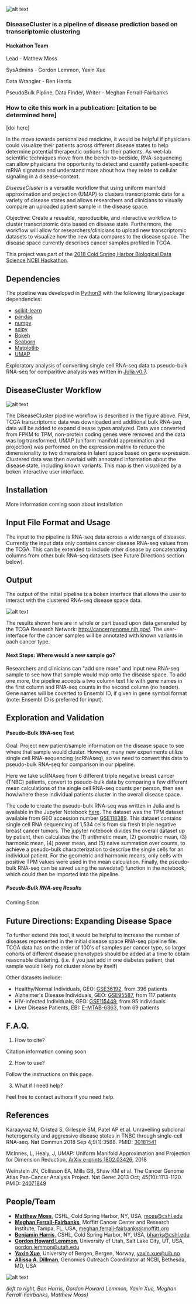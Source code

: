 ![alt text][logo]

[logo]:https://github.com/NCBI-Hackathons/DiseaseCluster/blob/master/DC-logo-wide.png

### DiseaseCluster is a pipeline of disease prediction based on transcriptomic clustering
#### Hackathon Team
Lead - Mathew Moss

SysAdmins - Gordon Lemmon, Yaxin Xue

Data Wrangler - Ben Harris

PseudoBulk Pipline, Data Finder, Writer - Meghan Ferrall-Fairbanks

### How to cite this work in a publication: [citation to be determined here]
[doi here]

In the move towards personalized medicine, it would be helpful if physicians could visualize their patients across different disease states to help determine potential therapeutic options for their patients. As wet-lab scientific techniques move from the bench-to-bedside, RNA-sequencing can allow physicians the opportunity to detect and quantify patient-specific mRNA signature and understand more about how they relate to cellular signaling in a disease-context. 

*DiseaseCluster* is a versatile workflow that using uniform manifold approximation and projection (UMAP) to clusters transcriptomic data for a variety of disease states and allows researchers and clinicians to visually compare an uploaded patient sample in the disease space. 

Objective: Create a reusable, reproducible, and interactive workflow to cluster transcriptomic data based on disease state. Furthermore, the workflow will allow for researchers/clinicians to upload new transcriptomic datasets to visualize how the new data compares to the disease space. The disease space currently describes cancer samples profiled in TCGA. 

This project was part of the [2018 Cold Spring Harbor Biological Data Science NCBI Hackathon](https://biohackathons.github.io/).

## Dependencies

The pipeline was developed in [Python3](https://www.python.org/download/releases/3.0/) with the following library/package dependencies:
* [scikit-learn](https://scikit-learn.org/stable/)
* [pandas](https://pandas.pydata.org/)
* [numpy](http://www.numpy.org/)
* [scipy](https://www.scipy.org/)
* [Bokeh](https://bokeh.pydata.org/en/latest/)
* [Seaborn](https://seaborn.pydata.org/)
* [Matplotlib](https://matplotlib.org/)
* [UMAP](https://github.com/lmcinnes/umap)

Exploratory analysis of converting single cell RNA-seq data to pseudo-bulk RNA-seq for comparitive analysis was written in [Julia v0.7](https://julialang.org/).

## DiseaseCluster Workflow

![alt text][pipeline]

[pipeline]:https://github.com/NCBI-Hackathons/DiseaseCluster/blob/master/PipelineFig2.png "DiseaseCluster Workflow"

The DiseaseCluster pipeline workflow is described in the figure above. First, TCGA transcriptomic data was downloaded and additional bulk RNA-seq data will be added to expand disease types analyzed. Data was converted from FPKM to TPM, non-protein coding genes were removed and the data was log transformed. UMAP (uniform manifold approximation and projection) was performed on the expression matrix to reduce the dimensionality to two dimensions in latent space based on gene expression. Clustered data was then overlaid with annotated information about the disease state, including known variants. This map is then visualized by a boken interactive user interface.

## Installation

More information coming soon about installation 

## Input File Format and Usage

The input to the pipeline is RNA-seq data across a wide range of diseases. Currently the input data only contains cancer disease RNA-seq values from the TCGA. This can be extended to include other disease by concatenating columns from other bulk RNA-seq datasets (see Future Directions section below).   

## Output

The output of the initial pipeline is a boken interface that allows the user to interact with the clustered RNA-seq disease space data.

![alt text][output]

[output]:https://github.com/NCBI-Hackathons/DiseaseCluster/blob/master/BokenOutput.png "DiseaseCluster Boken Output"

The results shown here are in whole or part based upon data generated by the TCGA Research Network: http://cancergenome.nih.gov/.  The user-interface for the cancer samples will be annotated with known variants in each cancer type.

#### Next Steps: Where would a new sample go?

Researchers and clinicians can "add one more" and input new RNA-seq sample to see how that sample would map onto the disease space. To add one more, the pipeline accepts a two column text file with gene names in the first column and RNA-seq counts in the second column (no header). Gene names will be coverted to Ensembl ID, if given in gene symbol format (note: Ensembl ID is preferred for input). 

## Exploration and Validation

#### Pseudo-Bulk RNA-seq Test
Goal: Project new patient/sample information on the disease space to see where that sample would cluster. However, many new experiments utilize single cell RNA-sequencing (scRNAseq), so we need to convert this data to pseudo-bulk RNA-seq for comparison in our pipeline.

Here we take scRNAseq from 6 different triple negative breast cancer (TNBC) patients, convert to pseudo-bulk data by comparing a few different mean calculations of the single cell RNA-seq counts per person, then see how/where these individual patients cluster in the overall disease space. 

The code to create the pseudo-bulk RNA-seq was written in Julia and is available in the Jupyter Notebook [here](https://github.com/NCBI-Hackathons/DiseaseCluster/blob/master/Pseduo-bulk-from-scRNAseq.ipynb). The dataset was the TPM dataset available from GEO accession number [GSE118389](https://www.ncbi.nlm.nih.gov/geo/query/acc.cgi?acc=GSE118389). This dataset contains single cell RNA sequencing of 1,534 cells from six fresh triple negative breast cancer tumors. The jupyter notebook divides the overall dataset up by patient, then calculates the (1) arithmetic mean, (2) geometric mean, (3) harmonic mean, (4) power mean, and (5) naive summation over counts, to achieve a pseudo-bulk characterization to describe the single cells for an individual patient. For the geometric and harmonic means, only cells with positive TPM values were used in the mean calculation. Finally, the pseudo-bulk RNA-seq can be saved using the savedata() function in the notebook, which could then be imported into the pipeline. 

##### Pseudo-Bulk RNA-seq Results

Coming Soon

## Future Directions: Expanding Disease Space 

To further extend this tool, it would be helpful to increase the number of diseases represented in the initial disease space RNA-seq pipeline file. TCGA data has on the order of 100's of samples per cancer type, so larger cohorts of different disease phenotypes should be added at a time to obtain reasonable clustering. (i.e. if you just add in one diabetes patient, that sample would likely not cluster alone by itself)

Other datasets include:
* Healthy/Normal Individuals, GEO: [GSE36192](https://www.ncbi.nlm.nih.gov/geo/query/acc.cgi?acc=GSE36192), from 396 patients
* Alzheimer's Disease Individuals, GEO: [GSE95587](https://www.ncbi.nlm.nih.gov/geo/query/acc.cgi?acc=GSE95587), from 117 patients
* HIV-infected Individuals, GEO: [GSE115449](https://www.ncbi.nlm.nih.gov/geo/query/acc.cgi?acc=GSE115449), from 95 individuals
* Liver Disease Patients, EBI: [E-MTAB-6863](https://www.ebi.ac.uk/arrayexpress/experiments/E-MTAB-6863/), from 69 patients

## F.A.Q. 
1. How to cite? 

Citation information coming soon

2. How to use? 

Follow the instructions on this page.

3. What if I need help?

Feel free to contact authors if you need help. 

## References

Karaayvaz M, Cristea S, Gillespie SM, Patel AP et al. Unravelling subclonal heterogeneity and aggressive disease states in TNBC through single-cell RNA-seq. Nat Commun 2018 Sep 4;9(1):3588. PMID: [30181541](https://www.ncbi.nlm.nih.gov/pubmed/30181541)

McInnes, L, Healy, J, UMAP: Uniform Manifold Approximation and Projection for Dimension Reduction, [ArXiv e-prints 1802.03426](https://arxiv.org/abs/1802.03426), 2018

Weinstein JN, Collisson EA, Mills GB, Shaw KM et al. The Cancer Genome Atlas Pan-Cancer Analysis Project. Nat Genet 2013 Oct; 45(10):1113-1120. PMID: [24071849](https://www.ncbi.nlm.nih.gov/pmc/articles/PMC3919969/)

## People/Team
* **[Matthew Moss](https://github.com/mmoss609)**, CSHL, Cold Spring Harbor, NY, USA, [moss@cshl.edu](mailto:moss@cshl.edu) 
* **[Meghan Ferrall-Fairbanks](https://github.com/mcfefa)**, Moffitt Cancer Center and Research Institute, Tampa, FL, USA, [meghan.ferrall-fairbanks@moffitt.org](mailto:meghan.ferrall-fairbanks@moffitt.org) 
* **[Benjamin Harris](https://github.com/bharris12)**, CSHL, Cold Spring Harbor, NY, USA, [bharris@cshl.edu](mailto:bharris@cshl.edu)
* **[Gordon Howard Lemmon](https://github.com/glemmon)**, University of Utah, Salt Lake City, UT, USA, [gordon.lemmon@utah.edu](mailto:gordon.lemmon@utah.edu)
* **[Yaxin Xue](https://github.com/yxxue)**, University of Bergen, Bergen, Norway, [yaxin.xue@uib.no](mailto:yaxin.xue@uib.no)
* **[Allissa A. Dillman](https://github.com/allissadillman)**, Genomics Outreach Coordinator at NCBI, Bethesda, MD, USA

![alt text][team]

[team]:https://github.com/NCBI-Hackathons/DiseaseCluster/blob/master/DC-Team.jpg "DiseaseCluster hackathon team"

*(left to right, Ben Harris, Gordon Howard Lemmon, Yaxin Xue, Meghan Ferrall-Fairbanks, Matthew Moss)*
